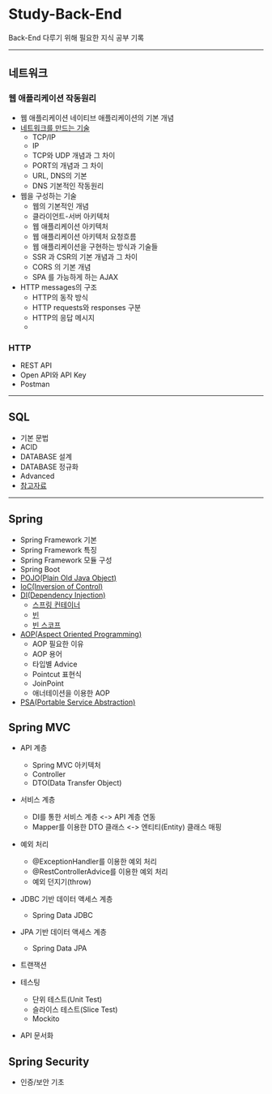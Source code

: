 # Study-Back-End
Back-End 다루기 위해 필요한 지식 공부 기록

---

## 네트워크

### 웹 애플리케이션 작동원리

- 웹 애플리케이션 네이티브 애플리케이션의 기본 개념
- [네트워크를 만드는 기술](https://infinite-power.tistory.com/78)
  - TCP/IP
  - IP
  - TCP와 UDP 개념과 그 차이
  - PORT의 개념과 그 차이
  - URL, DNS의 기본
  - DNS 기본적인 작동원리
- 웹을 구성하는 기술
  - 웹의 기본적인 개념
  - 클라이언트-서버 아키텍처
  - 웹 애플리케이션 아키텍처
  - 웹 애플리케이션 아키텍처 요청흐름
  - 웹 애플리케이션을 구현하는 방식과 기술들
  - SSR 과 CSR의 기본 개념과 그 차이
  - CORS 의 기본 개념
  - SPA 를 가능하게 하는 AJAX
- HTTP messages의 구조
  - HTTP의 동작 방식
  - HTTP requests와 responses 구분
  - HTTP의 응답 메시지
  - 


### HTTP
- REST API
- Open API와 API Key
- Postman

---

## SQL
- 기본 문법
- ACID
- DATABASE 설계
- DATABASE 정규화
- Advanced
- [참고자료]([https://github.com/PgmJun/Study_BackEnd/blob/main/HTTP/HTTP-TIL.md#%EC%BF%A0%ED%82%A4](https://websitesetup.org/wp-content/uploads/2020/08/SQL-Cheat-Sheet-websitesetup.pdf))
---

## Spring
- Spring Framework 기본
- Spring Framework 특징
- Spring Framework 모듈 구성
- Spring Boot
- [POJO(Plain Old Java Object)](https://infinite-power.tistory.com/84)
- [IoC(Inversion of Control)](https://infinite-power.tistory.com/84)
- [DI(Dependency Injection)](https://infinite-power.tistory.com/88)
  - [스프링 컨테이너](https://infinite-power.tistory.com/92)
  - [빈](https://infinite-power.tistory.com/92)
  - [빈 스코프](https://infinite-power.tistory.com/92)
- [AOP(Aspect Oriented Programming)](https://infinite-power.tistory.com/84)
  - AOP 필요한 이유
  - AOP 용어
  - 타입별 Advice
  - Pointcut 표현식
  - JoinPoint
  - 애너테이션을 이용한 AOP
- [PSA(Portable Service Abstraction)](https://infinite-power.tistory.com/84)

## Spring MVC
- API 계층
  - Spring MVC 아키텍처
  - Controller
  - DTO(Data Transfer Object)

- 서비스 계층
  - DI를 통한 서비스 계층 <-> API 계층 연동
  - Mapper를 이용한 DTO 클래스 <-> 엔티티(Entity) 클래스 매핑

- 예외 처리
  - @ExceptionHandler를 이용한 예외 처리
  - @RestControllerAdvice를 이용한 예외 처리
  - 예외 던지기(throw)

- JDBC 기반 데이터 액세스 계층
  - Spring Data JDBC
  
- JPA 기반 데이터 액세스 계층
  - Spring Data JPA

- 트랜잭션

- 테스팅
  - 단위 테스트(Unit Test)
  - 슬라이스 테스트(Slice Test)
  - Mockito
  
- API 문서화

## Spring Security
- 인증/보안 기초
